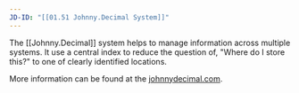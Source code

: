 ```yaml
---
JD-ID: "[[01.51 Johnny.Decimal System]]"
---
```

The [[Johnny.Decimal]] system helps to manage information across multiple systems. It use a central index to reduce the question of, "Where do I store this?" to one of clearly identified locations.

More information can be found at the [johnnydecimal.com](https://johnnydecimal.com).
